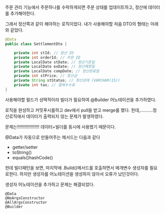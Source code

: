 주문 관리 기능에서 주문하나를 수락하게되면 주문 상태를 업데이트하고, 정산에 데이터를 추가해야한다.

그래서 정산쪽과 같이 해야하는 로직이었다.
내가 사용해야할 처음 DTO의 형태는 아래와 같았다.
```java
@Data
public class SettlementDto {

    private int stId; // 정산 ID
    private int orderId; // 주문 ID
    private LocalDate stDate; // 정산기준일
    private LocalDate exDate; // 정산예정일
    private LocalDate compDate; // 정산완료일
    private int stPrice; // 정산금
    private String stStatus; // 정산상태 (VARCHAR(15))
    private int tax; // 결제수수료
}
```
사용해야할 필드가 성택적이라 빌더가 필요하여 @Builder 어노테이션을 추가하였다.

로직을 완성하고 커밋푸시를하고 dev에서 pull을 받고 merge를 했다.
헌데,..........정산로직에서 데이터가 출력되지 않는 문제가 발생하였다.

문제는!!!!!!!!!!!!!!!!!! 데이터+빌더를 동시에 사용했기 때문이다.

@Data가 자동으로 만들어주는 메서드는 다음과 같다
- getter/setter
- toString()
- equals()hashCode()


헌데 빌더패턴을 보면, 마지막에 .Build()메서드를 호출하면서 매개변수 생성자를 필요로한다.
하지만 생성자를 어노테이션을 생성하지 않아서 오류가 났던것이다.

생성자 어노테이션을 추가하고 문제는 해결되었다.
```
@Data
@NoArgsConstructor
@AllArgsConstructor
@Builder
```